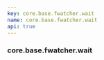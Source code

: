 ```yaml
---
key: core.base.fwatcher.wait
name: core.base.fwatcher.wait
api: true
---
```


### core.base.fwatcher.wait

